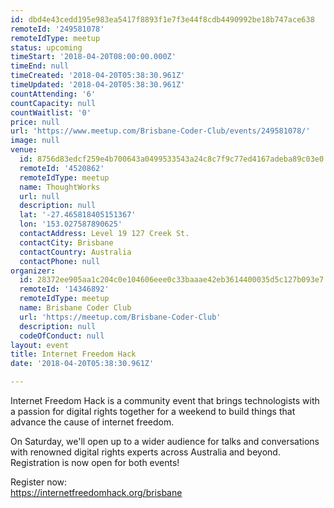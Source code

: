 ```yaml
---
id: dbd4e43cedd195e983ea5417f8893f1e7f3e44f8cdb4490992be18b747ace638
remoteId: '249581078'
remoteIdType: meetup
status: upcoming
timeStart: '2018-04-20T08:00:00.000Z'
timeEnd: null
timeCreated: '2018-04-20T05:38:30.961Z'
timeUpdated: '2018-04-20T05:38:30.961Z'
countAttending: '6'
countCapacity: null
countWaitlist: '0'
price: null
url: 'https://www.meetup.com/Brisbane-Coder-Club/events/249581078/'
image: null
venue:
  id: 8756d83edcf259e4b700643a0499533543a24c8c7f9c77ed4167adeba89c03e0
  remoteId: '4520862'
  remoteIdType: meetup
  name: ThoughtWorks
  url: null
  description: null
  lat: '-27.465818405151367'
  lon: '153.027587890625'
  contactAddress: Level 19 127 Creek St.
  contactCity: Brisbane
  contactCountry: Australia
  contactPhone: null
organizer:
  id: 28372ee905aa1c204c0e104606eee0c33baaae42eb3614400035d5c127b093e7
  remoteId: '14346892'
  remoteIdType: meetup
  name: Brisbane Coder Club
  url: 'https://meetup.com/Brisbane-Coder-Club'
  description: null
  codeOfConduct: null
layout: event
title: Internet Freedom Hack
date: '2018-04-20T05:38:30.961Z'

---
```

<p>Internet Freedom Hack is a community event that brings technologists with a passion for digital rights together for a weekend to build things that advance the cause of internet freedom.</p> <p>On Saturday, we'll open up to a wider audience for talks and conversations with renowned digital rights experts across Australia and beyond. Registration is now open for both events!</p> <p>Register now:<br/><a href="https://internetfreedomhack.org/brisbane" class="linkified">https://internetfreedomhack.org/brisbane</a></p>

